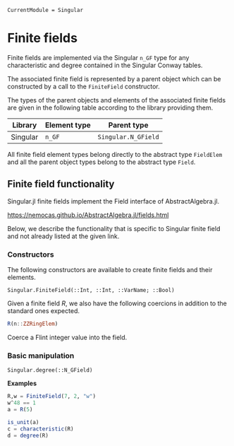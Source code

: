 ```@meta
CurrentModule = Singular
```

# Finite fields

Finite fields are implemented via the Singular `n_GF` type for any characteristic and
degree contained in the Singular Conway tables.

The associated finite field is represented by a parent object which can be constructed
by a call to the `FiniteField` constructor.

The types of the parent objects and elements of the associated finite fields are given
in the following table according to the library providing them.

 Library        | Element type  | Parent type
----------------|---------------|--------------------
Singular        | `n_GF`        | `Singular.N_GField`

All finite field element types belong directly to the abstract type `FieldElem` and
all the parent object types belong to the abstract type `Field`.

## Finite field functionality

Singular.jl finite fields implement the Field interface of AbstractAlgebra.jl.

<https://nemocas.github.io/AbstractAlgebra.jl/fields.html>

Below, we describe the functionality that is specific to Singular finite field and not
already listed at the given link.

### Constructors

The following constructors are available to create finite fields and their elements.

```@docs
Singular.FiniteField(::Int, ::Int, ::VarName; ::Bool)
```

Given a finite field $R$, we also have the following coercions in addition to the
standard ones expected.

```julia
R(n::ZZRingElem)
```

Coerce a Flint integer value into the field.

### Basic manipulation

```@docs
Singular.degree(::N_GField)
```

**Examples**

```julia
R,w = FiniteField(7, 2, "w")
w^48 == 1
a = R(5)

is_unit(a)
c = characteristic(R)
d = degree(R)
```

